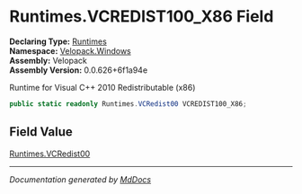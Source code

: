 ﻿<!--  
  <auto-generated>   
    The contents of this file were generated by a tool.  
    Changes to this file may be list if the file is regenerated  
  </auto-generated>   
-->

# Runtimes.VCREDIST100\_X86 Field

**Declaring Type:** [Runtimes](../index.md)  
**Namespace:** [Velopack.Windows](../../index.md)  
**Assembly:** Velopack  
**Assembly Version:** 0.0.626+6f1a94e

 Runtime for Visual C++ 2010 Redistributable (x86) 

```csharp
public static readonly Runtimes.VCRedist00 VCREDIST100_X86;
```

## Field Value

[Runtimes.VCRedist00](../VCRedist00/index.md)

___

*Documentation generated by [MdDocs](https://github.com/ap0llo/mddocs)*
